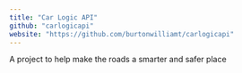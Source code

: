 ```yaml
---
title: "Car Logic API"
github: "carlogicapi"
website: "https://github.com/burtonwilliamt/carlogicapi"
---
```


A project to help make the roads a smarter and safer place
